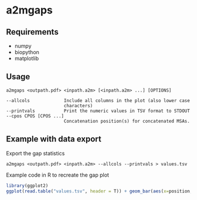 # a2mgaps

## Requirements

- numpy
- biopython
- matplotlib

## Usage

    a2mgaps <outpath.pdf> <inpath.a2m> [<inpath.a2m> ...] [OPTIONS]

    --allcols             Include all columns in the plot (also lower case
                          characters)
    --printvals           Print the numeric values in TSV format to STDOUT
    --cpos CPOS [CPOS ...]
                          Concatenation position(s) for concatenated MSAs.

## Example with data export

Export the gap statistics

    a2mgaps <outpath.pdf> <inpath.a2m> --allcols --printvals > values.tsv

Example code in R to recreate the gap plot
```R
library(ggplot2)
ggplot(read.table("values.tsv", header = T)) + geom_bar(aes(x=position, y=count, fill=gaptype), stat = "identity")
```
